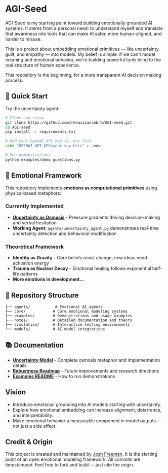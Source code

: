# AGI-Seed

AGI-Seed is my starting point toward building emotionally grounded AI systems. It stems from a personal need: to understand myself and translate that awareness into tools that can make AI safer, more human-aligned, and harder to misuse.

This is a project about embedding emotional primitives — like uncertainty, guilt, and empathy — into models. My belief is simple: if we can't model meaning and emotional behavior, we're building powerful tools blind to the real structure of human experience.

This repository is the beginning, for a more transparent AI decision making process.

## 🚀 Quick Start

Try the uncertainty agent:

```bash
# Clone and setup
git clone https://github.com/renaissancebro/AGI-seed.git
cd AGI-seed
pip install -r requirements.txt

# Add your OpenAI API key to .env file
echo "OPENAI_API_KEY=your-key-here" > .env

# Run demonstrations
python examples/demo_questions.py
```

## 🧠 Emotional Framework

This repository implements **emotions as computational primitives** using physics-based metaphors:

### Currently Implemented
- **[Uncertainty as Osmosis](notes/uncertainty.md)** - Pressure gradients driving decision-making and verbal hesitation
- **Working Agent**: `agents/uncertainty_agent.py` demonstrates real-time uncertainty detection and behavioral modification

### Theoretical Framework
- **Identity as Gravity** - Core beliefs resist change, new ideas need activation energy
- **Trauma as Nuclear Decay** - Emotional healing follows exponential half-life patterns
- **More emotions in development...**

## 📁 Repository Structure

```
├── agents/           # Emotional AI agents
├── core/            # Core emotional modeling systems
├── examples/        # Demonstrations and usage examples  
├── notes/           # Detailed documentation and theory
├── simulation/      # Interactive testing environments
└── models/          # AI model integrations
```

## 📚 Documentation

- **[Uncertainty Model](notes/uncertainty.md)** - Complete osmosis metaphor and implementation details
- **[Robustness Roadmap](notes/robustness_roadmap.md)** - Future improvements and research directions
- **[Examples README](examples/README.md)** - How to run demonstrations

## Vision

- Introduce emotional grounding into AI models starting with uncertainty.
- Explore how emotional embedding can increase alignment, deterrence, and interpretability.
- Make emotional behavior a measurable component in model outputs — not just a side effect.

## Credit & Origin

This project is created and maintained by [Josh Freeman](https://www.linkedin.com/in/josh-freeman/). It is the starting point of an open emotional modeling framework. All commits are timestamped. Feel free to fork and build — just cite the origin.
